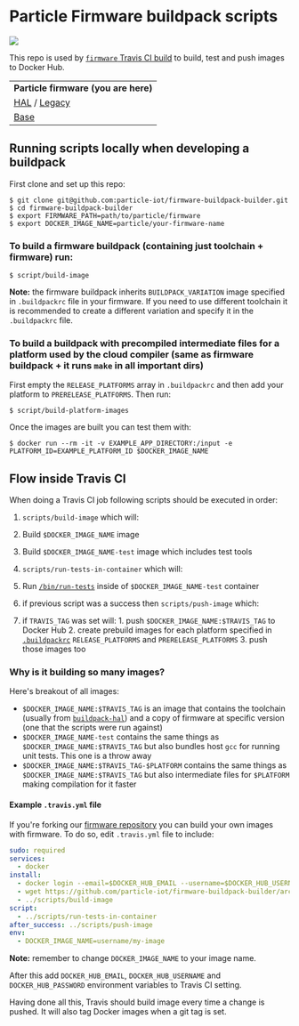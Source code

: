 # Particle Firmware buildpack scripts

[![](https://imagelayers.io/badge/particle/buildpack-particle-firmware:latest.svg)](https://imagelayers.io/?images=particle/buildpack-particle-firmware:latest 'Get your own badge on imagelayers.io')

This repo is used by [`firmware` Travis CI build](https://travis-ci.org/spark/firmware) to build, test and push images to Docker Hub.

| |
|---|
|  **Particle firmware (you are here)**  |
| [HAL](https://github.com/particle-iot/buildpack-hal) / [Legacy](https://github.com/particle-iot/buildpack-0.3.x)   |
| [Base](https://github.com/particle-iot/buildpack-base) |

## Running scripts locally when developing a buildpack

First clone and set up this repo:
```
$ git clone git@github.com:particle-iot/firmware-buildpack-builder.git
$ cd firmware-buildpack-builder
$ export FIRMWARE_PATH=path/to/particle/firmware
$ export DOCKER_IMAGE_NAME=particle/your-firmware-name
```

### To build a firmware buildpack (containing just toolchain + firmware) run:
```
$ script/build-image
```
**Note:** the firmware buildpack inherits `BUILDPACK_VARIATION` image specified in `.buildpackrc` file in your firmware. If you need to use different toolchain it is recommended to create a different variation and specify it in the `.buildpackrc` file.

### To build a buildpack with precompiled intermediate files for a platform used by the cloud compiler (same as firmware buildpack + it runs `make` in all important dirs)

First empty the `RELEASE_PLATFORMS` array in `.buildpackrc` and then add your platform to `PRERELEASE_PLATFORMS`. Then run:

```
$ script/build-platform-images
```

Once the images are built you can test them with:

```
$ docker run --rm -it -v EXAMPLE_APP_DIRECTORY:/input -e PLATFORM_ID=EXAMPLE_PLATFORM_ID $DOCKER_IMAGE_NAME
```

## Flow inside Travis CI

When doing a Travis CI job following scripts should be executed in order:

1. `scripts/build-image` which will:
  1. Build `$DOCKER_IMAGE_NAME` image
  2. Build `$DOCKER_IMAGE_NAME-test` image which includes test tools
2. `scripts/run-tests-in-container` which will:
  1. Run [`/bin/run-tests`](bin/run-tests) inside of `$DOCKER_IMAGE_NAME-test` container

3. if previous script was a success then `scripts/push-image` which:
  1. if `TRAVIS_TAG` was set will:
    1. push `$DOCKER_IMAGE_NAME:$TRAVIS_TAG` to Docker Hub
    2. create prebuild images for each platform specified in [`.buildpackrc`](https://github.com/particle-iot/firmware/blob/develop/.buildpackrc) `RELEASE_PLATFORMS` and `PRERELEASE_PLATFORMS`
    3. push those images too

### Why is it building so many images?

Here's breakout of all images:

* `$DOCKER_IMAGE_NAME:$TRAVIS_TAG` is an image that contains the toolchain (usually from [`buildpack-hal`](https://github.com/particle-iot/buildpack-hal)) and a copy of firmware at specific version (one that the scripts were run against)
* `$DOCKER_IMAGE_NAME-test` contains the same things as `$DOCKER_IMAGE_NAME:$TRAVIS_TAG` but also bundles host `gcc` for running unit tests. This one is a throw away
* `$DOCKER_IMAGE_NAME:$TRAVIS_TAG-$PLATFORM` contains the same things as `$DOCKER_IMAGE_NAME:$TRAVIS_TAG` but also intermediate files for `$PLATFORM` making compilation for it faster

#### Example `.travis.yml` file

If you're forking our [firmware repository](https://github.com/particle-iot/firmware/) you can build your own images with firmware.
To do so, edit `.travis.yml` file to include:

```yaml
sudo: required  
services:  
  - docker
install:  
  - docker login --email=$DOCKER_HUB_EMAIL --username=$DOCKER_HUB_USERNAME --password=$DOCKER_HUB_PASSWORD
  - wget https://github.com/particle-iot/firmware-buildpack-builder/archive/master.tar.gz -O - | tar -xz -C ../ --strip-components 1
  - ../scripts/build-image
script:  
  - ../scripts/run-tests-in-container
after_success: ../scripts/push-image
env:  
  - DOCKER_IMAGE_NAME=username/my-image
```

**Note:** remember to change `DOCKER_IMAGE_NAME` to your image name.

After this add `DOCKER_HUB_EMAIL`, `DOCKER_HUB_USERNAME` and `DOCKER_HUB_PASSWORD` environment variables to Travis CI setting.

Having done all this, Travis should build image every time a change is pushed. It will also tag Docker images when a git tag is set.

